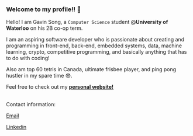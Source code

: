 ### Welcome to my profile!! 👋

Hello! I am Gavin Song, a ```Computer Science``` student @**University of Waterloo** on his 2B co-op term.

I am an aspiring software developer who is passionate about creating and programming in front-end, back-end, embedded systems, data, machine learning, crypto, competitive programming, and basically anything that has to do with coding! 

Also am top 60 tetris in Canada, ultimate frisbee player, and ping pong hustler in my spare time 😎.

Feel free to check out my <a href="https://gavin-st.github.io/personal-website/"><u><b>personal website!</b></u></a><br><br>

Contact information:

<a href="mailto:gavins1237@gmail.com">Email</a> 
  
<a href="https://www.linkedin.com/in/gavin-song/">Linkedin</a> 



